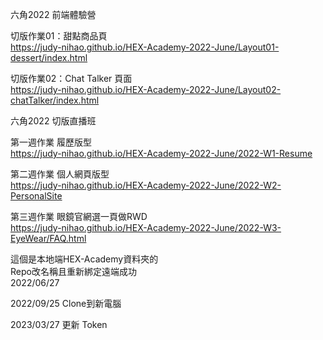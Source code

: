 六角2022 前端體驗營
  
切版作業01：甜點商品頁  
https://judy-nihao.github.io/HEX-Academy-2022-June/Layout01-dessert/index.html  
  
切版作業02：Chat Talker 頁面  
https://judy-nihao.github.io/HEX-Academy-2022-June/Layout02-chatTalker/index.html    
     
  
六角2022 切版直播班   
   
第一週作業 履歷版型  
https://judy-nihao.github.io/HEX-Academy-2022-June/2022-W1-Resume  
 
第二週作業 個人網頁版型  
https://judy-nihao.github.io/HEX-Academy-2022-June/2022-W2-PersonalSite   

第三週作業 眼鏡官網選一頁做RWD   
https://judy-nihao.github.io/HEX-Academy-2022-June/2022-W3-EyeWear/FAQ.html  
  
這個是本地端HEX-Academy資料夾的  
Repo改名稱且重新綁定遠端成功  
2022/06/27

2022/09/25 Clone到新電腦

2023/03/27 更新 Token
